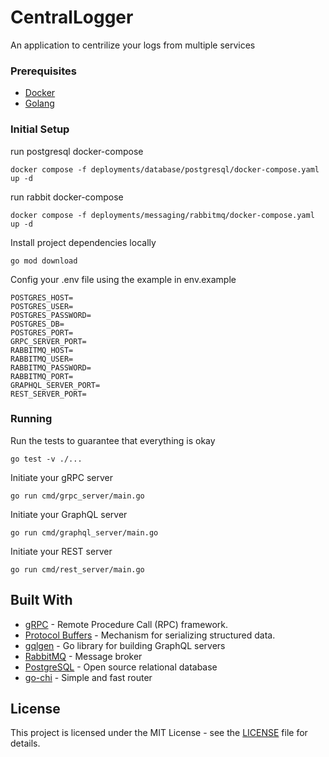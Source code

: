 # CentralLogger
An application to centrilize your logs from multiple services

### Prerequisites

* [Docker](https://docs.docker.com/engine/install/)
* [Golang](https://go.dev/doc/install)

### Initial Setup

run postgresql docker-compose

```
docker compose -f deployments/database/postgresql/docker-compose.yaml up -d
```

run rabbit docker-compose

```
docker compose -f deployments/messaging/rabbitmq/docker-compose.yaml up -d
```

Install project dependencies locally

```
go mod download
```

Config your .env file using the example in env.example
```
POSTGRES_HOST=
POSTGRES_USER=
POSTGRES_PASSWORD=
POSTGRES_DB=
POSTGRES_PORT=
GRPC_SERVER_PORT=
RABBITMQ_HOST=
RABBITMQ_USER=
RABBITMQ_PASSWORD=
RABBITMQ_PORT=
GRAPHQL_SERVER_PORT=
REST_SERVER_PORT=
```

### Running

Run the tests to guarantee that everything is okay
```
go test -v ./...
```

Initiate your gRPC server

```
go run cmd/grpc_server/main.go
```

Initiate your GraphQL server

```
go run cmd/graphql_server/main.go
```

Initiate your REST server

```
go run cmd/rest_server/main.go
```

## Built With

* [gRPC](https://grpc.io/) - Remote Procedure Call (RPC) framework.
* [Protocol Buffers](https://protobuf.dev/) - Mechanism for serializing structured data.
* [gqlgen](https://gqlgen.com/getting-started/) - Go library for building GraphQL servers
* [RabbitMQ](https://rabbitmq.com/download.html) - Message broker
* [PostgreSQL](https://www.postgresql.org/download/) - Open source relational database
* [go-chi](https://go-chi.io/#/pages/getting_started) - Simple and fast router


## License

This project is licensed under the MIT License - see the [LICENSE](LICENSE) file for details.